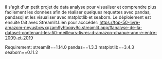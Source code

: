 il s'agit d'un petit projet de data analyse pour visualiser et comprendre plus facilement les données afin de réaliser quelques requettes avec pandas, pandasql et les visualiser avec matplotlib et seaborn. Le déploiement est ensuite fait avec Streamlit.Lien pour acccéder: https://top-50-livre-amazom-neyusbxwxqzam9yhbqqv9c.streamlit.app/#analyse-de-la-dataset-contenant-les-50-meilleurs-livres-d-amazon-chaque-ann-e-entre-2009-et-2019


Requirement:
streamlit==1.14.0
pandas==1.3.3
matplotlib==3.4.3
seaborn==0.11.2